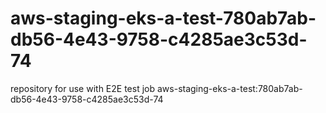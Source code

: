 # aws-staging-eks-a-test-780ab7ab-db56-4e43-9758-c4285ae3c53d-74
repository for use with E2E test job aws-staging-eks-a-test:780ab7ab-db56-4e43-9758-c4285ae3c53d-74
